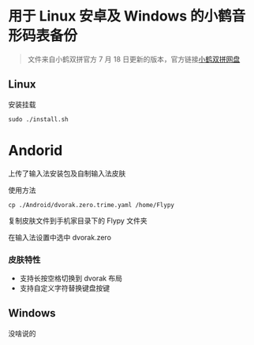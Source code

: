 # 用于 Linux 安卓及 Windows 的小鹤音形码表备份

>文件来自小鹤双拼官方 7 月 18 日更新的版本，官方链接[小鹤双拼网盘](http://flypy.ys168.com)
## Linux


安装挂载
```
sudo ./install.sh
```

# Andorid
上传了输入法安装包及自制输入法皮肤

使用方法
```
cp ./Android/dvorak.zero.trime.yaml /home/Flypy
```
复制皮肤文件到手机家目录下的 Flypy 文件夹

在输入法设置中选中 dvorak.zero


### 皮肤特性
- 支持长按空格切换到 dvorak 布局
- 支持自定义字符替换键盘按键

## Windows
没啥说的
